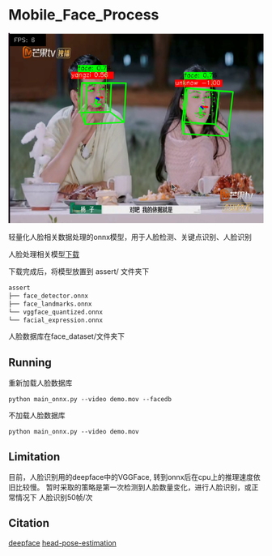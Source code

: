 # Mobile_Face_Process


![示例](images/example.png)


轻量化人脸相关数据处理的onnx模型，用于人脸检测、关键点识别、人脸识别

人脸处理相关模型[下载](https://drive.google.com/drive/folders/16emdBvVrLwdtlSBoGwWqxLIIdpebPDGW?usp=drive_link)

下载完成后，将模型放置到 assert/ 文件夹下
~~~
assert 
├── face_detector.onnx
├── face_landmarks.onnx
└── vggface_quantized.onnx
└── facial_expression.onnx
~~~

人脸数据库在face_dataset/文件夹下

## Running
重新加载人脸数据库
~~~
python main_onnx.py --video demo.mov --facedb
~~~

不加载人脸数据库
~~~
python main_onnx.py --video demo.mov
~~~


## Limitation
目前，人脸识别用的deepface中的VGGFace, 转到onnx后在cpu上的推理速度依旧比较慢。
暂时采取的策略是第一次检测到人脸数量变化，进行人脸识别，或正常情况下 人脸识别50帧/次


## Citation
[deepface](https://github.com/serengil/deepface)
[head-pose-estimation](https://github.com/yinguobing/head-pose-estimation)

